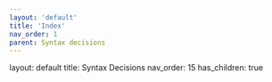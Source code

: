 ```yaml
---
layout: 'default'
title: 'Index'
nav_order: 1
parent: Syntax decisions
---
```



layout: default
title: Syntax Decisions
nav_order: 15
has_children: true

